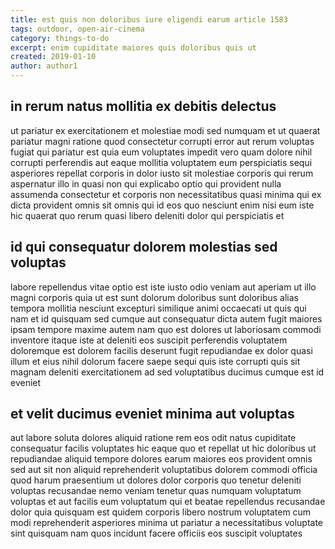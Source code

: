 ```yaml
---
title: est quis non doloribus iure eligendi earum article 1583
tags: outdoor, open-air-cinema
category: things-to-do
excerpt: enim cupiditate maiores quis doloribus quis ut
created: 2019-01-10
author: author1
---
```


## in rerum natus mollitia ex debitis delectus

ut pariatur ex exercitationem et molestiae modi sed numquam et ut quaerat pariatur magni ratione quod consectetur corrupti error aut rerum voluptas fugiat qui pariatur est quia eum voluptates impedit vero quam dolore nihil corrupti perferendis aut eaque mollitia voluptatem eum perspiciatis sequi asperiores repellat corporis in dolor iusto sit molestiae corporis qui rerum aspernatur illo in quasi non qui explicabo optio qui provident nulla assumenda consectetur et corporis non necessitatibus quasi minima qui ex dicta provident omnis sit omnis qui id eos quo nesciunt enim nisi eum iste hic quaerat quo rerum quasi libero deleniti dolor qui perspiciatis et

## id qui consequatur dolorem molestias sed voluptas

labore repellendus vitae optio est iste iusto odio veniam aut aperiam ut illo magni corporis quia ut est sunt dolorum doloribus sunt doloribus alias tempora mollitia nesciunt excepturi similique animi occaecati ut quis qui nam et id quisquam sed cumque aut consequatur dicta autem fugit maiores ipsam tempore maxime autem nam quo est dolores ut laboriosam commodi inventore itaque iste at deleniti eos suscipit perferendis voluptatem doloremque est dolorem facilis deserunt fugit repudiandae ex dolor quasi illum et eius nihil dolorum facere saepe sequi quis iste corrupti quis sit magnam deleniti exercitationem ad sed voluptatibus ducimus cumque est id eveniet

## et velit ducimus eveniet minima aut voluptas

aut labore soluta dolores aliquid ratione rem eos odit natus cupiditate consequatur facilis voluptates hic eaque quo et repellat ut hic doloribus ut repudiandae aliquid tempore dolores earum maiores eos provident omnis sed aut sit non aliquid reprehenderit voluptatibus dolorem commodi officia quod harum praesentium ut dolores dolor corporis quo tenetur deleniti voluptas recusandae nemo veniam tenetur quas numquam voluptatum voluptas et aut facilis eum voluptatum qui et beatae repellendus recusandae dolor quia quisquam est quidem corporis libero nostrum voluptatem cum modi reprehenderit asperiores minima ut pariatur a necessitatibus voluptate sint quisquam nam quos incidunt facere officiis eos suscipit voluptates
